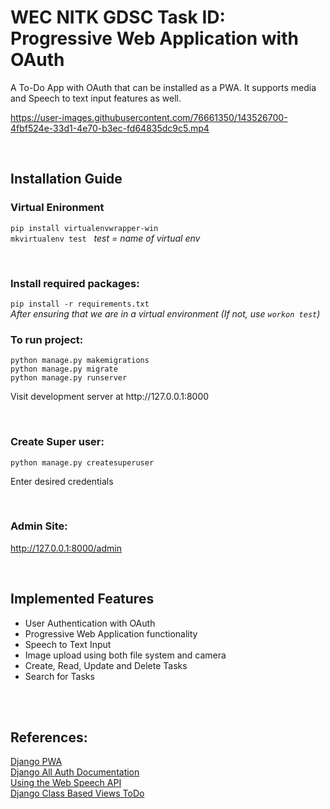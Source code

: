 # WEC NITK GDSC Task ID: Progressive Web Application with OAuth

A To-Do App with OAuth that can be installed as a PWA. It supports media and Speech to text input features as well.

https://user-images.githubusercontent.com/76661350/143526700-4fbf524e-33d1-4e70-b3ec-fd64835dc9c5.mp4


<br>
<h2>Installation Guide</h2>
<h3>Virtual Enironment</h3>

`pip install virtualenvwrapper-win`<br>
`mkvirtualenv test` &nbsp; _test = name of virtual env_

<br>
<h3>Install required packages:</h3>

`pip install -r requirements.txt`<br>
_After ensuring that we are in a virtual environment (If not, use `workon test`)_

<h3>To run project:</h3>

`python manage.py makemigrations` <br>
`python manage.py migrate` <br>
`python manage.py runserver`<br>
<p>Visit development server at http://127.0.0.1:8000 </p>
<br>
<h3>Create Super user:</h3>

`python manage.py createsuperuser`
<p>Enter desired credentials</p>
<br>

<h3>Admin Site:</h3>

http://127.0.0.1:8000/admin

<br>
<h2>Implemented Features</h2>
<ul>
    <li>User Authentication with OAuth</li>
    <li>Progressive Web Application functionality</li>
    <li>Speech to Text Input</li>
    <li>Image upload using both file system and camera</li>
    <li>Create, Read, Update and Delete Tasks</li>
    <li>Search for Tasks</li>
</ul>
<br>

<br>
<h2>References:</h2>
<a href="https://github.com/silviolleite/django-pwa">Django PWA</a><br>
<a href="https://django-allauth.readthedocs.io/en/latest/">Django All Auth Documentation</a><br>
<a href="https://stiltsoft.com/blog/2013/05/google-chrome-how-to-use-the-web-speech-api/">Using the Web Speech API</a><br>
<a href="https://www.youtube.com/watch?v=llbtoQTt4qw">Django Class Based Views ToDo</a>




